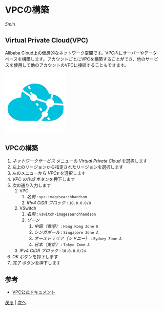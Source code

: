 # VPCの構築
###### 5min

## Virtual Private Cloud(VPC)
Alibaba Cloud上の仮想的なネットワーク空間です。VPC内にサーバーやデータベースを構築します。アカウントごとにVPCを構築することができ、他のサービスを使用して他のアカウントのVPCに接続することもできます。

![VPC](img/vpc.png)

## VPCの構築
1. *ネットワークサービス* メニューの *Virtual Private Cloud* を選択します
1. 左上のリージョンから指定されたリージョンを選択します
1. 左のメニューから *VPCs* を選択します
1. *VPC の作成* ボタンを押下します
1. 次の通り入力します
    1. VPC
        1. *名前* : `vpc-imagesearchhandson`
        1. *IPv4 CIDR ブロック* : `10.0.0.0/8`
    1. VSwitch
        1. *名前* : `vswitch-imagesearchhandson`
        1. *ゾーン*
            1. *中国（香港）* : `Hong Kong Zone B`
            1. *シンガポール* : `Singapore Zone A`
            1. *オーストラリア（シドニー）* : `Sydney Zone A`
            1. *日本（東京）* : `Tokyo Zone A`
    1. *IPv4 CIDR ブロック* : `10.0.0.0/24`
1. *OK* ボタンを押下します
1. *完了* ボタンを押下します

## 参考
- [VPC公式ドキュメント](https://jp.alibabacloud.com/product/vpc)


[戻る](Step1.md) | [次へ](Step3.md)
